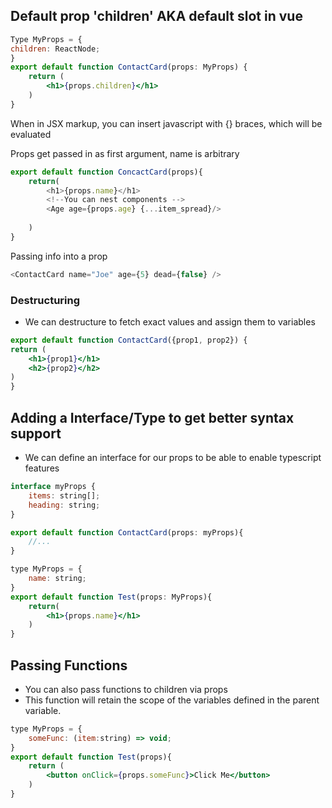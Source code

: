 ## Default prop 'children' AKA default slot in vue
```jsx
Type MyProps = {
children: ReactNode;
}
export default function ContactCard(props: MyProps) {
	return (
		<h1>{props.children}</h1>
	)
}
```


When in JSX markup, you can insert javascript with {} braces, which will be evaluated

Props get passed in as first argument, name is arbitrary

```js
export default function ConcactCard(props){
	return(
		<h1>{props.name}</h1>
		<!--You can nest components -->
		<Age age={props.age} {...item_spread}/> 
		
	)
}
```



Passing info into a prop
```js
<ContactCard name="Joe" age={5} dead={false} />
```

### Destructuring
- We can destructure to fetch exact values and assign them to variables
```jsx
export default function ContactCard({prop1, prop2}) {
return (
	<h1>{prop1}</h1>
	<h2>{prop2}</h2>
)
}
```


## Adding a Interface/Type to get better syntax support
- We can define an interface for our props to be able to enable typescript features
```jsx
interface myProps {
	items: string[];
	heading: string;
}

export default function ContactCard(props: myProps){
	//...
}
```

```jsx
type MyProps = {
    name: string;
}
export default function Test(props: MyProps){
    return(
        <h1>{props.name}</h1>
    )
}
```


## Passing Functions
- You can also pass functions to children via props
- This function will retain the scope of the variables defined in the parent variable.
```jsx
type MyProps = {
    someFunc: (item:string) => void;
}
export default function Test(props){
	return (
		<button onClick={props.someFunc}>Click Me</button>
	)
}

```